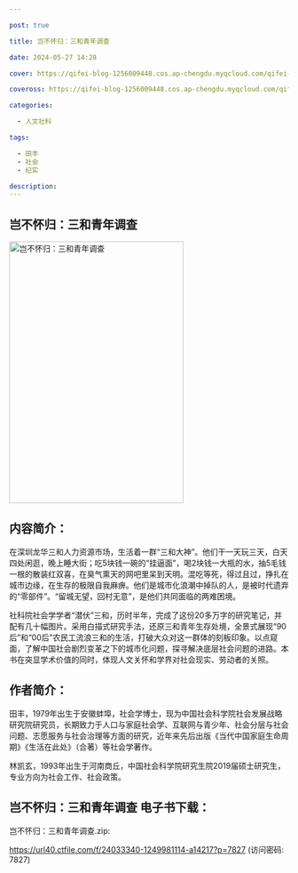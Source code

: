 ```yaml
---

post: true

title: 岂不怀归：三和青年调查

date: 2024-05-27 14:28

cover: https://qifei-blog-1256009448.cos.ap-chengdu.myqcloud.com/qifei-blog/66167b3e68eb935713c0b361.jpg

coveross: https://qifei-blog-1256009448.cos.ap-chengdu.myqcloud.com/qifei-blog/66167b3e68eb935713c0b361.jpg

categories:

  - 人文社科

tags:

  - 田丰
  - 社会
  - 纪实

description:
---
```


##  岂不怀归：三和青年调查

<img alt="岂不怀归：三和青年调查 " class="aligncenter loaded" data-was-processed="true" decoding="async" fetchpriority="high" height="471" src="https://qifei-blog-1256009448.cos.ap-chengdu.myqcloud.com/qifei-blog/66167b3e68eb935713c0b361.jpg " style="cursor: zoom-in;" width="314"/>

## 内容简介：

在深圳龙华三和人力资源市场，生活着一群“三和大神”。他们干一天玩三天，白天四处闲逛，晚上睡大街；吃5块钱一碗的“挂逼面”，喝2块钱一大瓶的水，抽5毛钱一根的散装红双喜，在臭气熏天的网吧里呆到天明。混吃等死，得过且过，挣扎在城市边缘，在生存的极限自我麻痹。他们是城市化浪潮中掉队的人，是被时代遗弃的“零部件”。“留城无望，回村无意”，是他们共同面临的两难困境。

社科院社会学学者“潜伏”三和，历时半年，完成了这份20多万字的研究笔记，并配有几十幅图片。采用白描式研究手法，还原三和青年生存处境，全景式展现“90后”和“00后”农民工流浪三和的生活，打破大众对这一群体的刻板印象。以点窥面，了解中国社会剧烈变革之下的城市化问题，探寻解决底层社会问题的进路。本书在突显学术价值的同时，体现人文关怀和学界对社会现实、劳动者的关照。

## 作者简介：

田丰，1979年出生于安徽蚌埠，社会学博士，现为中国社会科学院社会发展战略研究院研究员，长期致力于人口与家庭社会学、互联网与青少年、社会分层与社会问题、志愿服务与社会治理等方面的研究，近年来先后出版《当代中国家庭生命周期》《生活在此处》（合著）等社会学著作。

林凯玄，1993年出生于河南商丘，中国社会科学院研究生院2019届硕士研究生，专业方向为社会工作、社会政策。

## 岂不怀归：三和青年调查 电子书下载：
岂不怀归：三和青年调查.zip: 

https://url40.ctfile.com/f/24033340-1249981114-a14217?p=7827 (访问密码: 7827)
